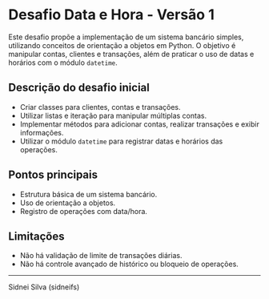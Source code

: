 # Desafio Data e Hora - Versão 1

Este desafio propõe a implementação de um sistema bancário simples, utilizando conceitos de orientação a objetos em Python. O objetivo é manipular contas, clientes e transações, além de praticar o uso de datas e horários com o módulo `datetime`.

## Descrição do desafio inicial

- Criar classes para clientes, contas e transações.
- Utilizar listas e iteração para manipular múltiplas contas.
- Implementar métodos para adicionar contas, realizar transações e exibir informações.
- Utilizar o módulo `datetime` para registrar datas e horários das operações.

## Pontos principais

- Estrutura básica de um sistema bancário.
- Uso de orientação a objetos.
- Registro de operações com data/hora.

## Limitações

- Não há validação de limite de transações diárias.
- Não há controle avançado de histórico ou bloqueio de operações.

---

Sidnei Silva (sidneifs)
